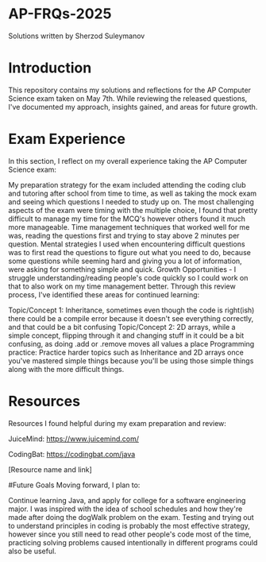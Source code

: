 # AP-FRQs-2025
Solutions written by Sherzod Suleymanov

# Introduction
This repository contains my solutions and reflections for the AP Computer Science exam taken on May 7th. While reviewing the released questions, I've documented my approach, insights gained, and areas for future growth.

# Exam Experience
In this section, I reflect on my overall experience taking the AP Computer Science exam:

My preparation strategy for the exam included attending the coding club and tutoring after school from time to time, as well as taking the mock exam and seeing which questions I needed to study up on.
The most challenging aspects of the exam were timing with the multiple choice, I found that pretty difficult to manage my time for the MCQ's however others found it much more manageable.
Time management techniques that worked well for me was, reading the questions first and trying to stay above 2 minutes per question.
Mental strategies I used when encountering difficult questions was to first read the questions to figure out what you need to do, because some questions while seeming hard and giving you a lot of information, were asking for something simple and quick.
Growth Opportunities - I struggle understanding/reading people's code quickly so I could work on that to also work on my time management better.
Through this review process, I've identified these areas for continued learning: 

Topic/Concept 1: Inheritance, sometimes even though the code is right(ish) there could be a compile error because it doesn't see everything correctly, and that could be a bit confusing
Topic/Concept 2: 2D arrays, while a simple concept, flipping through it and changing stuff in it could be a bit confusing, as doing .add or .remove moves all values a place 
Programming practice: Practice harder topics such as Inheritance and 2D arrays once you've mastered simple things because you'll be using those simple things along with the more difficult things.
# Resources
Resources I found helpful during my exam preparation and review:

JuiceMind: https://www.juicemind.com/

CodingBat: https://codingbat.com/java

[Resource name and link]

#Future Goals
Moving forward, I plan to:

Continue learning Java, and apply for college for a software engineering major.
I was inspired with the idea of school schedules and how they're made after doing the dogWalk problem on the exam.
Testing and trying out to understand principles in coding is probably the most effective strategy, however since you still need to read other people's code most of the time, practicing solving problems caused intentionally in different programs could also be useful.
